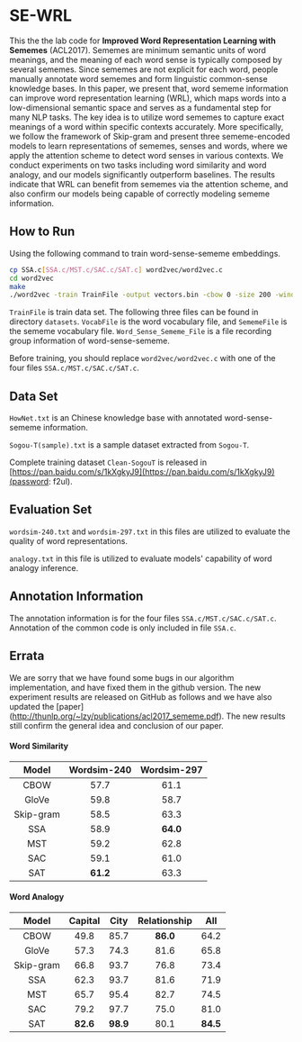 # SE-WRL
This the the lab code for **Improved Word Representation Learning with Sememes** (ACL2017). Sememes are minimum semantic units of word meanings, and the meaning of each word sense is typically composed by several sememes. Since sememes are not explicit for each word, people manually annotate word sememes and form linguistic common-sense knowledge bases. In this paper, we present that, word sememe information can improve word representation learning (WRL), which maps words into a low-dimensional semantic space and serves as a fundamental step for many NLP tasks. The key idea is to utilize word sememes to capture exact meanings of a word within specific contexts accurately. More specifically, we follow the framework of Skip-gram and present three sememe-encoded models to learn representations of sememes, senses and words, where we apply the attention scheme to detect word senses in various contexts. We conduct experiments on two tasks including word similarity and word analogy, and our models significantly outperform baselines. The results indicate that WRL can benefit from sememes via the attention scheme, and also confirm our models being capable of correctly modeling sememe information.

## How to Run

Using the following command to train word-sense-sememe embeddings.

```sh
cp SSA.c[SSA.c/MST.c/SAC.c/SAT.c] word2vec/word2vec.c
cd word2vec
make
./word2vec -train TrainFile -output vectors.bin -cbow 0 -size 200 -window 8 -negative 25 -hs 0 -sample 1e-4 -threads 30 -binary 1 -iter 1 -read-vocab VocabFile -read-meaning SememeFile -read-sense Word_Sense_Sememe_File -min-count 1 -alpha 0.025
```

``TrainFile`` is train data set. The following three files can be found in directory ``datasets``. ``VocabFile`` is the word vocabulary file, and ``SememeFile`` is the sememe vocabulary file. ``Word_Sense_Sememe_File`` is a file recording group information of word-sense-sememe.

Before training, you should replace ``word2vec/word2vec.c`` with one of the four files ``SSA.c/MST.c/SAC.c/SAT.c``.

## Data Set

``HowNet.txt`` is an Chinese knowledge base with annotated word-sense-sememe information.

``Sogou-T(sample).txt`` is a sample dataset extracted from ``Sogou-T``.

Complete training dataset ``Clean-SogouT`` is released in [https://pan.baidu.com/s/1kXgkyJ9](https://pan.baidu.com/s/1kXgkyJ9)(password: f2ul).

## Evaluation Set

``wordsim-240.txt`` and ``wordsim-297.txt`` in this files are utilized to evaluate the quality of word representations.

``analogy.txt`` in this file is utilized to evaluate models' capability of word analogy inference.

## Annotation Information

The annotation information is for the four files ``SSA.c/MST.c/SAC.c/SAT.c``. Annotation of the common code is only included in file ``SSA.c``.

## Errata

We are sorry that we have found some bugs in our algorithm implementation, and have fixed them in the github version. The new experiment results are released on GitHub as follows and we have also updated the [paper] (http://thunlp.org/~lzy/publications/acl2017_sememe.pdf). The new results still confirm the general idea and conclusion of our paper.

#### Word Similarity

|   Model   | Wordsim-240 | Wordsim-297 |
| :-------: | :---------: | :---------: |
|   CBOW    |    57.7     |    61.1     |
|   GloVe   |    59.8     |    58.7     |
| Skip-gram |    58.5     |    63.3     |
|    SSA    |    58.9     |  **64.0**   |
|    MST    |    59.2     |    62.8     |
|    SAC    |    59.1     |    61.0     |
|    SAT    |  **61.2**   |    63.3     |

#### Word Analogy

|   Model   | Capital  |   City   | Relationship |   All    |
| :-------: | :------: | :------: | :----------: | :------: |
|   CBOW    |   49.8   |   85.7   |   **86.0**   |   64.2   |
|   GloVe   |   57.3   |   74.3   |     81.6     |   65.8   |
| Skip-gram |   66.8   |   93.7   |     76.8     |   73.4   |
|    SSA    |   62.3   |   93.7   |     81.6     |   71.9   |
|    MST    |   65.7   |   95.4   |     82.7     |   74.5   |
|    SAC    |   79.2   |   97.7   |     75.0     |   81.0   |
|    SAT    | **82.6** | **98.9** |     80.1     | **84.5** |

